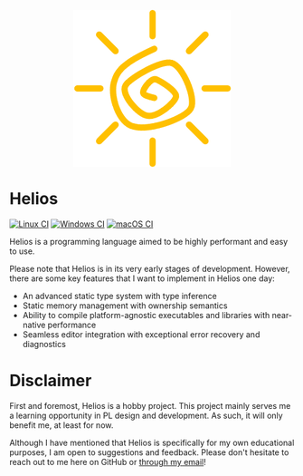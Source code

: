 <p align="center">
  <img src="assets/logo.png" alt="logo" align="center">
</p>

# Helios

[![Linux CI](https://github.com/tahscenery/helios/workflows/Linux%20CI/badge.svg)](https://github.com/tahscenery/helios/actions?query=workflow%3A%22Linux+CI%22)
[![Windows CI](https://github.com/tahscenery/helios/workflows/Windows%20CI/badge.svg)](https://github.com/tahscenery/helios/actions?query=workflow%3A%22Windows+CI%22)
[![macOS CI](https://github.com/tahscenery/helios/workflows/macOS%20CI/badge.svg)](https://github.com/tahscenery/helios/actions?query=workflow%3A%22macOS+CI%22)

Helios is a programming language aimed to be highly performant and easy to use.

Please note that Helios is in its very early stages of development. However,
there are some key features that I want to implement in Helios one day:

- An advanced static type system with type inference
- Static memory management with ownership semantics
- Ability to compile platform-agnostic executables and libraries with
  near-native performance
- Seamless editor integration with exceptional error recovery and diagnostics

# Disclaimer

First and foremost, Helios is a hobby project. This project mainly serves me a
learning opportunity in PL design and development. As such, it will only benefit
me, at least for now.

Although I have mentioned that Helios is specifically for my own educational
purposes, I am open to suggestions and feedback. Please don't hesitate to reach
out to me here on GitHub or [through my email][email]!

[email]: mailto:taseen00.islam@gmail.com
